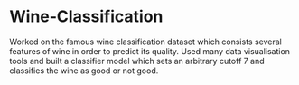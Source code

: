# Wine-Classification
Worked on the famous wine classification dataset which consists several features of wine in order to predict its quality. Used many data visualisation tools and built a classifier model which sets an arbitrary cutoff 7 and classifies the wine as good or not good.
  
